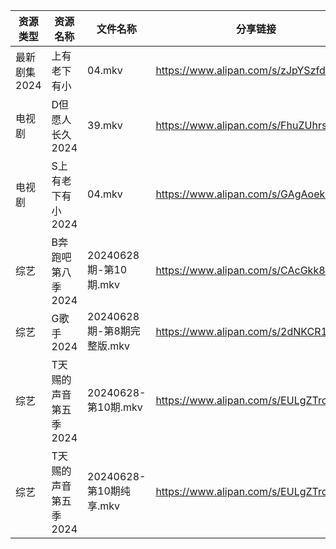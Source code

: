 | 资源类型     | 资源名称          | 文件名称                 | 分享链接                                 | 更新时间                |
| -------- | ------------- | -------------------- | ------------------------------------ | ------------------- |
| 最新剧集2024 | 上有老下有小        | 04.mkv               | https://www.alipan.com/s/zJpYSzfdTgF | 2024-06-29 00:10:54 |
| 电视剧      | D但愿人长久2024    | 39.mkv               | https://www.alipan.com/s/FhuZUhrsRyc | 2024-06-29 00:05:11 |
| 电视剧      | S上有老下有小2024   | 04.mkv               | https://www.alipan.com/s/GAgAoekUHew | 2024-06-29 00:06:45 |
| 综艺       | B奔跑吧第八季2024   | 20240628期-第10期.mkv   | https://www.alipan.com/s/CAcGkk8vZXT | 2024-06-29 00:07:42 |
| 综艺       | G歌手2024       | 20240628期-第8期完整版.mkv | https://www.alipan.com/s/2dNKCR1mK3D | 2024-06-29 00:08:00 |
| 综艺       | T天赐的声音第五季2024 | 20240628-第10期.mkv    | https://www.alipan.com/s/EULgZTroyjo | 2024-06-29 08:08:32 |
| 综艺       | T天赐的声音第五季2024 | 20240628-第10期纯享.mkv  | https://www.alipan.com/s/EULgZTroyjo | 2024-06-29 08:08:32 |
